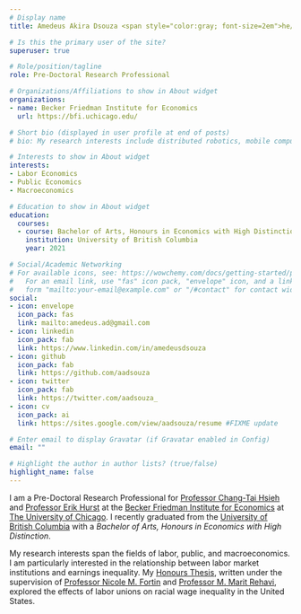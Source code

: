 ```yaml
---
# Display name
title: Amedeus Akira Dsouza <span style="color:gray; font-size=2em">he/him/his</span>

# Is this the primary user of the site?
superuser: true

# Role/position/tagline
role: Pre-Doctoral Research Professional

# Organizations/Affiliations to show in About widget
organizations:
- name: Becker Friedman Institute for Economics
  url: https://bfi.uchicago.edu/

# Short bio (displayed in user profile at end of posts)
# bio: My research interests include distributed robotics, mobile computing and programmable matter.

# Interests to show in About widget
interests:
- Labor Economics
- Public Economics
- Macroeconomics

# Education to show in About widget
education:
  courses:
  - course: Bachelor of Arts, Honours in Economics with High Distinction
    institution: University of British Columbia
    year: 2021

# Social/Academic Networking
# For available icons, see: https://wowchemy.com/docs/getting-started/page-builder/#icons
#   For an email link, use "fas" icon pack, "envelope" icon, and a link in the
#   form "mailto:your-email@example.com" or "/#contact" for contact widget.
social:
- icon: envelope
  icon_pack: fas
  link: mailto:amedeus.ad@gmail.com
- icon: linkedin
  icon_pack: fab
  link: https://www.linkedin.com/in/amedeusdsouza  
- icon: github
  icon_pack: fab
  link: https://github.com/aadsouza  
- icon: twitter
  icon_pack: fab
  link: https://twitter.com/aadsouza_
- icon: cv
  icon_pack: ai
  link: https://sites.google.com/view/aadsouza/resume #FIXME update

# Enter email to display Gravatar (if Gravatar enabled in Config)
email: ""

# Highlight the author in author lists? (true/false)
highlight_name: false
---
```


I am a Pre-Doctoral Research Professional for [Professor Chang-Tai Hsieh](https://www.chicagobooth.edu/faculty/directory/h/chang-tai-hsieh) and [Professor Erik Hurst](https://www.chicagobooth.edu/faculty/directory/h/erik-hurst) at the [Becker Friedman Institute for Economics](https://bfi.uchicago.edu) at [The University of Chicago](https://www.uchicago.edu). I recently graduated from the [University of British Columbia](https://www.ubc.ca) with a *Bachelor of Arts, Honours in Economics with High Distinction*. 

My research interests span the fields of labor, public, and macroeconomics. I am particularly interested in the relationship between labor market institutions and earnings inequality. My [Honours Thesis](https://aadsouza.github.io/econ499/Labor_Unions_and_Racial_Wage_Inequality.pdf), written under the supervision of [Professor Nicole M. Fortin](https://economics.ubc.ca/faculty-and-staff/nicole-fortin/) and [Professor M. Marit Rehavi](https://economics.ubc.ca/faculty-and-staff/marit-rehavi/), explored the effects of labor unions on racial wage inequality in the United States.
